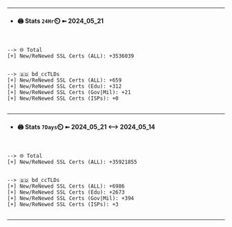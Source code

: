 

---
- #### 🖨️ **Stats** `24Hr`⏲️ ➼ 2024_05_21
```console


--> 🌐 Total
[+] New/ReNewed SSL Certs (ALL): +3536039


--> 🇧🇩 bd_ccTLDs
[+] New/ReNewed SSL Certs (ALL): +659
[+] New/ReNewed SSL Certs (Edu): +312
[+] New/ReNewed SSL Certs (Gov|Mil): +21
[+] New/ReNewed SSL Certs (ISPs): +0


```

---
- #### 🖨️ **Stats** `7Days`⏲️ ➼ 2024_05_21 <--> 2024_05_14
```console


--> 🌐 Total
[+] New/ReNewed SSL Certs (ALL): +35921855


--> 🇧🇩 bd_ccTLDs
[+] New/ReNewed SSL Certs (ALL): +6986
[+] New/ReNewed SSL Certs (Edu): +2673
[+] New/ReNewed SSL Certs (Gov|Mil): +394
[+] New/ReNewed SSL Certs (ISPs): +3


```

---

